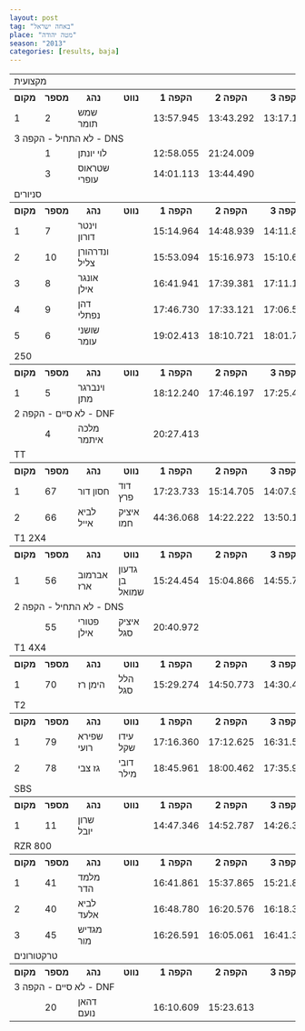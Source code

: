 ```yaml
---
layout: post
tag: "באחה ישראל"
place: "מטה יהודה"
season: "2013"
categories: [results, baja]
---
```

<table class="line_color">
<tr>
    <td colspan="99" class="title_font">מקצועית</td>
</tr>
<tr class="rnkh_bkcolor">
    <th class="rnkh_font">מקום</th>
    <th class="rnkh_font">מספר</th>
    <th class="rnkh_font">נהג</th>
    <th class="rnkh_font">נווט</th>
    <th class="rnkh_font">הקפה 1</th>
    <th class="rnkh_font">הקפה 2</th>
    <th class="rnkh_font">הקפה 3</th>
    <th class="rnkh_font">הקפה 4</th>
    <th class="rnkh_font">זמן</th>
    <th class="rnkh_font">פער</th>
</tr>
<tr class="rnk_bkcolor">
    <td class="rnk_font">1</td>
    <td class="rnk_font">2</td>
    <td class="rnk_font">שמש תומר</td>
    <td class="rnk_font"></td>
    <td class="rnk_font">13:57.945</td>
    <td class="rnk_font">13:43.292</td>
    <td class="rnk_font">13:17.183</td>
    <td class="rnk_font">13:03.373</td>
    <td class="rnk_font">54:01.793</td>
    <td class="rnk_font"></td>
</tr>
<tr>
    <td colspan="99" class="subtitle_font">לא התחיל - הקפה 3 - DNS</td>
</tr>
<tr class="rnk_bkcolor">
    <td class="rnk_font"></td>
    <td class="rnk_font">1</td>
    <td class="rnk_font">לוי יונתן</td>
    <td class="rnk_font"></td>
    <td class="rnk_font">12:58.055</td>
    <td class="rnk_font">21:24.009</td>
    <td class="rnk_font"></td>
    <td class="rnk_font"></td>
    <td class="rnk_font"></td>
    <td class="rnk_font"></td>
</tr>
<tr class="rnk_bkcolor">
    <td class="rnk_font"></td>
    <td class="rnk_font">3</td>
    <td class="rnk_font">שטראוס עופרי</td>
    <td class="rnk_font"></td>
    <td class="rnk_font">14:01.113</td>
    <td class="rnk_font">13:44.490</td>
    <td class="rnk_font"></td>
    <td class="rnk_font"></td>
    <td class="rnk_font"></td>
    <td class="rnk_font"></td>
</tr>
<tr>
    <td colspan="99" class="title_font">סניורים</td>
</tr>
<tr class="rnkh_bkcolor">
    <th class="rnkh_font">מקום</th>
    <th class="rnkh_font">מספר</th>
    <th class="rnkh_font">נהג</th>
    <th class="rnkh_font">נווט</th>
    <th class="rnkh_font">הקפה 1</th>
    <th class="rnkh_font">הקפה 2</th>
    <th class="rnkh_font">הקפה 3</th>
    <th class="rnkh_font">הקפה 4</th>
    <th class="rnkh_font">זמן</th>
    <th class="rnkh_font">פער</th>
</tr>
<tr class="rnk_bkcolor">
    <td class="rnk_font">1</td>
    <td class="rnk_font">7</td>
    <td class="rnk_font">וינטר דורון</td>
    <td class="rnk_font"></td>
    <td class="rnk_font">15:14.964</td>
    <td class="rnk_font">14:48.939</td>
    <td class="rnk_font">14:11.827</td>
    <td class="rnk_font">14:10.635</td>
    <td class="rnk_font">58:26.365</td>
    <td class="rnk_font"></td>
</tr>
<tr class="rnk_bkcolor">
    <td class="rnk_font">2</td>
    <td class="rnk_font">10</td>
    <td class="rnk_font">ונדרהורן צליל</td>
    <td class="rnk_font"></td>
    <td class="rnk_font">15:53.094</td>
    <td class="rnk_font">15:16.973</td>
    <td class="rnk_font">15:10.657</td>
    <td class="rnk_font">15:17.194</td>
    <td class="rnk_font">1:01:37.918</td>
    <td class="rnk_font">3:11.553</td>
</tr>
<tr class="rnk_bkcolor">
    <td class="rnk_font">3</td>
    <td class="rnk_font">8</td>
    <td class="rnk_font">אונגר אילן</td>
    <td class="rnk_font"></td>
    <td class="rnk_font">16:41.941</td>
    <td class="rnk_font">17:39.381</td>
    <td class="rnk_font">17:11.153</td>
    <td class="rnk_font">17:01.303</td>
    <td class="rnk_font">1:08:33.778</td>
    <td class="rnk_font">10:07.413</td>
</tr>
<tr class="rnk_bkcolor">
    <td class="rnk_font">4</td>
    <td class="rnk_font">9</td>
    <td class="rnk_font">דהן נפתלי</td>
    <td class="rnk_font"></td>
    <td class="rnk_font">17:46.730</td>
    <td class="rnk_font">17:33.121</td>
    <td class="rnk_font">17:06.554</td>
    <td class="rnk_font">17:11.074</td>
    <td class="rnk_font">1:09:37.479</td>
    <td class="rnk_font">11:11.114</td>
</tr>
<tr class="rnk_bkcolor">
    <td class="rnk_font">5</td>
    <td class="rnk_font">6</td>
    <td class="rnk_font">שושני עומר</td>
    <td class="rnk_font"></td>
    <td class="rnk_font">19:02.413</td>
    <td class="rnk_font">18:10.721</td>
    <td class="rnk_font">18:01.726</td>
    <td class="rnk_font">17:52.256</td>
    <td class="rnk_font">1:13:07.116</td>
    <td class="rnk_font">14:40.751</td>
</tr>
<tr>
    <td colspan="99" class="title_font">250</td>
</tr>
<tr class="rnkh_bkcolor">
    <th class="rnkh_font">מקום</th>
    <th class="rnkh_font">מספר</th>
    <th class="rnkh_font">נהג</th>
    <th class="rnkh_font">נווט</th>
    <th class="rnkh_font">הקפה 1</th>
    <th class="rnkh_font">הקפה 2</th>
    <th class="rnkh_font">הקפה 3</th>
    <th class="rnkh_font">הקפה 4</th>
    <th class="rnkh_font">זמן</th>
    <th class="rnkh_font">פער</th>
</tr>
<tr class="rnk_bkcolor">
    <td class="rnk_font">1</td>
    <td class="rnk_font">5</td>
    <td class="rnk_font">וינברגר מתן</td>
    <td class="rnk_font"></td>
    <td class="rnk_font">18:12.240</td>
    <td class="rnk_font">17:46.197</td>
    <td class="rnk_font">17:25.452</td>
    <td class="rnk_font">17:16.672</td>
    <td class="rnk_font">1:10:40.561</td>
    <td class="rnk_font"></td>
</tr>
<tr>
    <td colspan="99" class="subtitle_font">לא סיים - הקפה 2 - DNF</td>
</tr>
<tr class="rnk_bkcolor">
    <td class="rnk_font"></td>
    <td class="rnk_font">4</td>
    <td class="rnk_font">מלכה איתמר</td>
    <td class="rnk_font"></td>
    <td class="rnk_font">20:27.413</td>
    <td class="rnk_font"></td>
    <td class="rnk_font"></td>
    <td class="rnk_font"></td>
    <td class="rnk_font"></td>
    <td class="rnk_font"></td>
</tr>
<tr>
    <td colspan="99" class="title_font">TT</td>
</tr>
<tr class="rnkh_bkcolor">
    <th class="rnkh_font">מקום</th>
    <th class="rnkh_font">מספר</th>
    <th class="rnkh_font">נהג</th>
    <th class="rnkh_font">נווט</th>
    <th class="rnkh_font">הקפה 1</th>
    <th class="rnkh_font">הקפה 2</th>
    <th class="rnkh_font">הקפה 3</th>
    <th class="rnkh_font">הקפה 4</th>
    <th class="rnkh_font">זמן</th>
    <th class="rnkh_font">פער</th>
</tr>
<tr class="rnk_bkcolor">
    <td class="rnk_font">1</td>
    <td class="rnk_font">67</td>
    <td class="rnk_font">חסון דור</td>
    <td class="rnk_font">דוד פרץ</td>
    <td class="rnk_font">17:23.733</td>
    <td class="rnk_font">15:14.705</td>
    <td class="rnk_font">14:07.929</td>
    <td class="rnk_font">19:09.216</td>
    <td class="rnk_font">1:05:55.583</td>
    <td class="rnk_font"></td>
</tr>
<tr class="rnk_bkcolor">
    <td class="rnk_font">2</td>
    <td class="rnk_font">66</td>
    <td class="rnk_font">לביא אייל</td>
    <td class="rnk_font">איציק חמו</td>
    <td class="rnk_font">44:36.068</td>
    <td class="rnk_font">14:22.222</td>
    <td class="rnk_font">13:50.164</td>
    <td class="rnk_font">13:12.748</td>
    <td class="rnk_font">1:26:01.202</td>
    <td class="rnk_font">20:05.619</td>
</tr>
<tr>
    <td colspan="99" class="title_font">T1 2X4</td>
</tr>
<tr class="rnkh_bkcolor">
    <th class="rnkh_font">מקום</th>
    <th class="rnkh_font">מספר</th>
    <th class="rnkh_font">נהג</th>
    <th class="rnkh_font">נווט</th>
    <th class="rnkh_font">הקפה 1</th>
    <th class="rnkh_font">הקפה 2</th>
    <th class="rnkh_font">הקפה 3</th>
    <th class="rnkh_font">הקפה 4</th>
    <th class="rnkh_font">זמן</th>
    <th class="rnkh_font">פער</th>
</tr>
<tr class="rnk_bkcolor">
    <td class="rnk_font">1</td>
    <td class="rnk_font">56</td>
    <td class="rnk_font">אברמוב ארז</td>
    <td class="rnk_font">גדעון בן שמואל</td>
    <td class="rnk_font">15:24.454</td>
    <td class="rnk_font">15:04.866</td>
    <td class="rnk_font">14:55.713</td>
    <td class="rnk_font">14:34.397</td>
    <td class="rnk_font">59:59.430</td>
    <td class="rnk_font"></td>
</tr>
<tr>
    <td colspan="99" class="subtitle_font">לא התחיל - הקפה 2 - DNS</td>
</tr>
<tr class="rnk_bkcolor">
    <td class="rnk_font"></td>
    <td class="rnk_font">55</td>
    <td class="rnk_font">פטורי אילן</td>
    <td class="rnk_font">איציק סגל</td>
    <td class="rnk_font">20:40.972</td>
    <td class="rnk_font"></td>
    <td class="rnk_font"></td>
    <td class="rnk_font"></td>
    <td class="rnk_font"></td>
    <td class="rnk_font"></td>
</tr>
<tr>
    <td colspan="99" class="title_font">T1 4X4</td>
</tr>
<tr class="rnkh_bkcolor">
    <th class="rnkh_font">מקום</th>
    <th class="rnkh_font">מספר</th>
    <th class="rnkh_font">נהג</th>
    <th class="rnkh_font">נווט</th>
    <th class="rnkh_font">הקפה 1</th>
    <th class="rnkh_font">הקפה 2</th>
    <th class="rnkh_font">הקפה 3</th>
    <th class="rnkh_font">הקפה 4</th>
    <th class="rnkh_font">זמן</th>
    <th class="rnkh_font">פער</th>
</tr>
<tr class="rnk_bkcolor">
    <td class="rnk_font">1</td>
    <td class="rnk_font">70</td>
    <td class="rnk_font">הימן רז</td>
    <td class="rnk_font">הלל סגל</td>
    <td class="rnk_font">15:29.274</td>
    <td class="rnk_font">14:50.773</td>
    <td class="rnk_font">14:30.495</td>
    <td class="rnk_font">14:13.261</td>
    <td class="rnk_font">59:03.803</td>
    <td class="rnk_font"></td>
</tr>
<tr>
    <td colspan="99" class="title_font">T2</td>
</tr>
<tr class="rnkh_bkcolor">
    <th class="rnkh_font">מקום</th>
    <th class="rnkh_font">מספר</th>
    <th class="rnkh_font">נהג</th>
    <th class="rnkh_font">נווט</th>
    <th class="rnkh_font">הקפה 1</th>
    <th class="rnkh_font">הקפה 2</th>
    <th class="rnkh_font">הקפה 3</th>
    <th class="rnkh_font">הקפה 4</th>
    <th class="rnkh_font">זמן</th>
    <th class="rnkh_font">פער</th>
</tr>
<tr class="rnk_bkcolor">
    <td class="rnk_font">1</td>
    <td class="rnk_font">79</td>
    <td class="rnk_font">שפירא רועי</td>
    <td class="rnk_font">עידו שקל</td>
    <td class="rnk_font">17:16.360</td>
    <td class="rnk_font">17:12.625</td>
    <td class="rnk_font">16:31.536</td>
    <td class="rnk_font">16:18.466</td>
    <td class="rnk_font">1:07:18.987</td>
    <td class="rnk_font"></td>
</tr>
<tr class="rnk_bkcolor">
    <td class="rnk_font">2</td>
    <td class="rnk_font">78</td>
    <td class="rnk_font">גז צבי</td>
    <td class="rnk_font">דובי מילר</td>
    <td class="rnk_font">18:45.961</td>
    <td class="rnk_font">18:00.462</td>
    <td class="rnk_font">17:35.979</td>
    <td class="rnk_font">17:58.748</td>
    <td class="rnk_font">1:12:21.150</td>
    <td class="rnk_font">5:02.163</td>
</tr>
<tr>
    <td colspan="99" class="title_font">SBS</td>
</tr>
<tr class="rnkh_bkcolor">
    <th class="rnkh_font">מקום</th>
    <th class="rnkh_font">מספר</th>
    <th class="rnkh_font">נהג</th>
    <th class="rnkh_font">נווט</th>
    <th class="rnkh_font">הקפה 1</th>
    <th class="rnkh_font">הקפה 2</th>
    <th class="rnkh_font">הקפה 3</th>
    <th class="rnkh_font">הקפה 4</th>
    <th class="rnkh_font">זמן</th>
    <th class="rnkh_font">פער</th>
</tr>
<tr class="rnk_bkcolor">
    <td class="rnk_font">1</td>
    <td class="rnk_font">11</td>
    <td class="rnk_font">שרון יובל</td>
    <td class="rnk_font"></td>
    <td class="rnk_font">14:47.346</td>
    <td class="rnk_font">14:52.787</td>
    <td class="rnk_font">14:26.329</td>
    <td class="rnk_font">14:19.960</td>
    <td class="rnk_font">58:26.422</td>
    <td class="rnk_font"></td>
</tr>
<tr>
    <td colspan="99" class="title_font">RZR 800</td>
</tr>
<tr class="rnkh_bkcolor">
    <th class="rnkh_font">מקום</th>
    <th class="rnkh_font">מספר</th>
    <th class="rnkh_font">נהג</th>
    <th class="rnkh_font">נווט</th>
    <th class="rnkh_font">הקפה 1</th>
    <th class="rnkh_font">הקפה 2</th>
    <th class="rnkh_font">הקפה 3</th>
    <th class="rnkh_font">הקפה 4</th>
    <th class="rnkh_font">זמן</th>
    <th class="rnkh_font">פער</th>
</tr>
<tr class="rnk_bkcolor">
    <td class="rnk_font">1</td>
    <td class="rnk_font">41</td>
    <td class="rnk_font">מלמד הדר</td>
    <td class="rnk_font"></td>
    <td class="rnk_font">16:41.861</td>
    <td class="rnk_font">15:37.865</td>
    <td class="rnk_font">15:21.816</td>
    <td class="rnk_font">15:18.181</td>
    <td class="rnk_font">1:02:59.723</td>
    <td class="rnk_font"></td>
</tr>
<tr class="rnk_bkcolor">
    <td class="rnk_font">2</td>
    <td class="rnk_font">40</td>
    <td class="rnk_font">לביא אלעד</td>
    <td class="rnk_font"></td>
    <td class="rnk_font">16:48.780</td>
    <td class="rnk_font">16:20.576</td>
    <td class="rnk_font">16:18.379</td>
    <td class="rnk_font">15:52.551</td>
    <td class="rnk_font">1:05:20.286</td>
    <td class="rnk_font">2:20.563</td>
</tr>
<tr class="rnk_bkcolor">
    <td class="rnk_font">3</td>
    <td class="rnk_font">45</td>
    <td class="rnk_font">מגדיש מור</td>
    <td class="rnk_font"></td>
    <td class="rnk_font">16:26.591</td>
    <td class="rnk_font">16:05.061</td>
    <td class="rnk_font">16:41.336</td>
    <td class="rnk_font">17:15.969</td>
    <td class="rnk_font">1:06:28.957</td>
    <td class="rnk_font">3:29.234</td>
</tr>
<tr>
    <td colspan="99" class="title_font">טרקטורונים</td>
</tr>
<tr class="rnkh_bkcolor">
    <th class="rnkh_font">מקום</th>
    <th class="rnkh_font">מספר</th>
    <th class="rnkh_font">נהג</th>
    <th class="rnkh_font">נווט</th>
    <th class="rnkh_font">הקפה 1</th>
    <th class="rnkh_font">הקפה 2</th>
    <th class="rnkh_font">הקפה 3</th>
    <th class="rnkh_font">הקפה 4</th>
    <th class="rnkh_font">זמן</th>
    <th class="rnkh_font">פער</th>
</tr>
<tr>
    <td colspan="99" class="subtitle_font">לא סיים - הקפה 3 - DNF</td>
</tr>
<tr class="rnk_bkcolor">
    <td class="rnk_font"></td>
    <td class="rnk_font">20</td>
    <td class="rnk_font">דהאן נועם</td>
    <td class="rnk_font"></td>
    <td class="rnk_font">16:10.609</td>
    <td class="rnk_font">15:23.613</td>
    <td class="rnk_font"></td>
    <td class="rnk_font"></td>
    <td class="rnk_font"></td>
    <td class="rnk_font"></td>
</tr>
</table>

